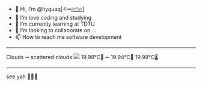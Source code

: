- 👋 Hi, I’m @hyquaq[♌➖[🔥🖱️🔥](https://hyquaq.github.io/hyquaq/index.html)]
- 👀 I’m love coding and studying
- 🌱 I’m currently learning at TDTU
- 💞️ I’m looking to collaborate on ...
- 📫 How to reach me software development
- ---
Clouds ➖ scattered clouds
![](http://openweathermap.org/img/wn/03n.png)
 19.98°C🥰 ➖ 19.94°C🧊  19.98°C🌡️
- ---
see yah 👋👋👋
